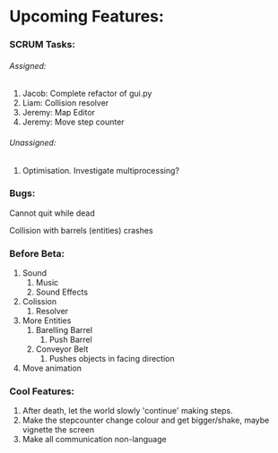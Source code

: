 # Upcoming Features:

### SCRUM Tasks:

###### Assigned:

1. Jacob: Complete refactor of gui.py
2. Liam: Collision resolver
3. Jeremy: Map Editor
4. Jeremy: Move step counter

###### Unassigned:

1. Optimisation. Investigate multiprocessing?



### Bugs:

Cannot quit while dead

Collision with barrels (entities) crashes



### Before Beta:

1. Sound
   1. Music
   2. Sound Effects
2. Colission
   1. Resolver
3. More Entities
   1. Barelling Barrel
      1. Push Barrel
   2. Conveyor Belt
      1. Pushes objects in facing direction
4. Move animation



### Cool Features:

1. After death, let the world slowly 'continue' making steps.
2. Make the stepcounter change colour and get bigger/shake, maybe vignette the screen
3. Make all communication non-language
